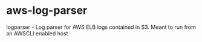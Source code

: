 # aws-log-parser
logparser - Log parser for AWS ELB logs contained in S3. Meant to run from an AWSCLI enabled host

